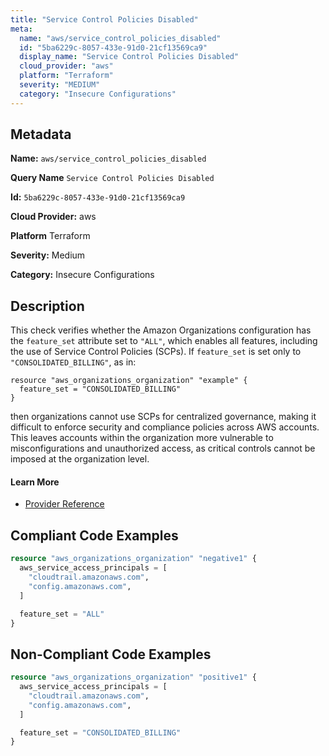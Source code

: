 ```yaml
---
title: "Service Control Policies Disabled"
meta:
  name: "aws/service_control_policies_disabled"
  id: "5ba6229c-8057-433e-91d0-21cf13569ca9"
  display_name: "Service Control Policies Disabled"
  cloud_provider: "aws"
  platform: "Terraform"
  severity: "MEDIUM"
  category: "Insecure Configurations"
---
```

## Metadata

**Name:** `aws/service_control_policies_disabled`

**Query Name** `Service Control Policies Disabled`

**Id:** `5ba6229c-8057-433e-91d0-21cf13569ca9`

**Cloud Provider:** aws

**Platform** Terraform

**Severity:** Medium

**Category:** Insecure Configurations

## Description
This check verifies whether the Amazon Organizations configuration has the `feature_set` attribute set to `"ALL"`, which enables all features, including the use of Service Control Policies (SCPs). If `feature_set` is set only to `"CONSOLIDATED_BILLING"`, as in:

```
resource "aws_organizations_organization" "example" {
  feature_set = "CONSOLIDATED_BILLING"
}
```

then organizations cannot use SCPs for centralized governance, making it difficult to enforce security and compliance policies across AWS accounts. This leaves accounts within the organization more vulnerable to misconfigurations and unauthorized access, as critical controls cannot be imposed at the organization level.

#### Learn More

 - [Provider Reference](https://registry.terraform.io/providers/hashicorp/aws/latest/docs/resources/organizations_policy)


## Compliant Code Examples
```terraform
resource "aws_organizations_organization" "negative1" {
  aws_service_access_principals = [
    "cloudtrail.amazonaws.com",
    "config.amazonaws.com",
  ]

  feature_set = "ALL"
}

```
## Non-Compliant Code Examples
```terraform
resource "aws_organizations_organization" "positive1" {
  aws_service_access_principals = [
    "cloudtrail.amazonaws.com",
    "config.amazonaws.com",
  ]

  feature_set = "CONSOLIDATED_BILLING"
}

```